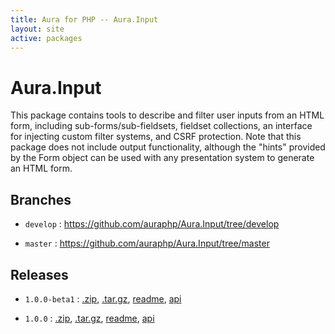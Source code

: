 ```yaml
---
title: Aura for PHP -- Aura.Input
layout: site
active: packages
---
```


Aura.Input
==========

This package contains tools to describe and filter user inputs from an HTML form, including sub-forms/sub-fieldsets, fieldset collections, an interface for injecting custom filter systems, and CSRF protection. Note that this package does not include output functionality, although the "hints" provided by the Form object can be used with any presentation system to generate an HTML form.

Branches
--------

- `develop` : <https://github.com/auraphp/Aura.Input/tree/develop>

- `master` : <https://github.com/auraphp/Aura.Input/tree/master>

Releases
--------

- `1.0.0-beta1` : [.zip](https://github.com/auraphp/Aura.Input/zipball/1.0.0-beta1), [.tar.gz](https://github.com/auraphp/Aura.Input/tarball/1.0.0-beta1), [readme](1.0.0-beta1/), [api](1.0.0-beta1/api/)

- `1.0.0` : [.zip](https://github.com/auraphp/Aura.Input/zipball/1.0.0), [.tar.gz](https://github.com/auraphp/Aura.Input/tarball/1.0.0), [readme](1.0.0/), [api](1.0.0/api/)
